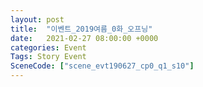 ```yaml
---
layout: post
title:  "이벤트_2019여름_0화_오프닝"
date:   2021-02-27 08:00:00 +0000
categories: Event
Tags: Story Event
SceneCode: ["scene_evt190627_cp0_q1_s10"]
---
```


